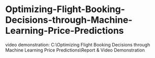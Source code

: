 # Optimizing-Flight-Booking-Decisions-through-Machine-Learning-Price-Predictions

video demonstration: C:\Optimizing Flight Booking Decisions through Machine Learning Price Predictions\Report & Video Demonstration
